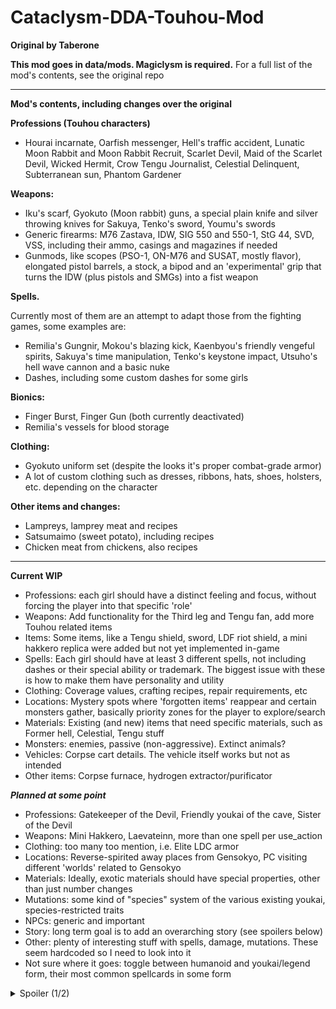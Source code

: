# Cataclysm-DDA-Touhou-Mod
**Original by Taberone**

**This mod goes in data/mods. Magiclysm is required.**
For a full list of the mod's contents, see the original repo

----

**Mod's contents, including changes over the original**

**Professions (Touhou characters)**
* Hourai incarnate, Oarfish messenger, Hell's traffic accident, Lunatic Moon Rabbit and Moon Rabbit Recruit, Scarlet Devil, Maid of the Scarlet Devil, Wicked Hermit, Crow Tengu Journalist, Celestial Delinquent, Subterranean sun, Phantom Gardener


**Weapons:**
* Iku's scarf, Gyokuto (Moon rabbit) guns, a special plain knife and silver throwing knives for Sakuya, Tenko's sword, Youmu's swords
* Generic firearms: M76 Zastava, IDW, SIG 550 and 550-1, StG 44, SVD, VSS, including their ammo, casings and magazines if needed
* Gunmods, like scopes (PSO-1, ON-M76 and SUSAT, mostly flavor), elongated pistol barrels, a stock, a bipod and an 'experimental' grip that turns the IDW (plus pistols and SMGs) into a fist weapon


**Spells.**

Currently most of them are an attempt to adapt those from the fighting games, some examples are:

* Remilia's Gungnir, Mokou's blazing kick, Kaenbyou's friendly vengeful spirits, Sakuya's time manipulation, Tenko's keystone impact, Utsuho's hell wave cannon and a basic nuke
* Dashes, including some custom dashes for some girls


**Bionics:**
* Finger Burst, Finger Gun (both currently deactivated)
* Remilia's vessels for blood storage


**Clothing:**
* Gyokuto uniform set (despite the looks it's proper combat-grade armor)
* A lot of custom clothing such as dresses, ribbons, hats, shoes, holsters, etc. depending on the character


**Other items and changes:**
* Lampreys, lamprey meat and recipes
* Satsumaimo (sweet potato), including recipes
* Chicken meat from chickens, also recipes


----

**Current WIP**
* Professions: each girl should have a distinct feeling and focus, without forcing the player into that specific 'role'
* Weapons: Add functionality for the Third leg and Tengu fan, add more Touhou related items
* Items: Some items, like a Tengu shield, sword, LDF riot shield, a mini hakkero replica were added but not yet implemented in-game
* Spells: Each girl should have at least 3 different spells, not including dashes or their special ability or trademark. The biggest issue with these is how to make them have personality and utility
* Clothing: Coverage values, crafting recipes, repair requirements, etc
* Locations: Mystery spots where 'forgotten items' reappear and certain monsters gather, basically priority zones for the player to explore/search
* Materials: Existing (and new) items that need specific materials, such as Former hell, Celestial, Tengu stuff
* Monsters: enemies, passive (non-aggressive). Extinct animals?
* Vehicles: Corpse cart details. The vehicle itself works but not as intended
* Other items: Corpse furnace, hydrogen extractor/purificator


***Planned at some point***
* Professions: Gatekeeper of the Devil, Friendly youkai of the cave, Sister of the Devil
* Weapons: Mini Hakkero, Laevateinn, more than one spell per use_action
* Clothing: too many too mention, i.e. Elite LDC armor
* Locations: Reverse-spirited away places from Gensokyo, PC visiting different 'worlds' related to Gensokyo
* Materials: Ideally, exotic materials should have special properties, other than just number changes
* Mutations: some kind of "species" system of the various existing youkai, species-restricted traits
* NPCs: generic and important
* Story: long term goal is to add an overarching story (see spoilers below)
* Other: plenty of interesting stuff with spells, damage, mutations. These seem hardcoded so I need to look into it
* Not sure where it goes: toggle between humanoid and youkai/legend form, their most common spellcards in some form


<details>
    <summary>Spoiler (1/2)</summary>
    Current profession descriptions give a initial glimpse of an underlying story. So far, a tl;dr is that certain mastermind youkai is related in some way or another to the Cataclysm, so she played her hand accordingly. Each profession would then meet Gensokyo's NPCs or find items or structures in the world, and continue the story from that point. Again, this is a long term goal after I finish adding and fixing most of the "core" mod
    <details>
        <summary>Spoiler (2/2)</summary>
        I think certain 2hu fan work matches the first D of CDDA almost perfectly
            </details>
</details>

